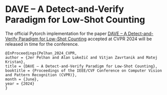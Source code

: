 # DAVE – A Detect-and-Verify Paradigm for Low-Shot Counting

The official Pytorch implementation for the paper [DAVE – A Detect-and-Verify Paradigm for Low-Shot Counting](https://arxiv.org/pdf/2404.16622) accepted at CVPR 2024 will be released in time for the conference.
```
@InProceedings{Pelhan_2024_CVPR,
author = {Jer Pelhan and Alan Lukežič and Vitjan Zavrtanik and Matej Kristan},
title = {DAVE – A Detect-and-Verify Paradigm for Low-Shot Counting},
booktitle = {Proceedings of the IEEE/CVF Conference on Computer Vision and Pattern Recognition (CVPR)},
month = {June},
year = {2024}
}
```
